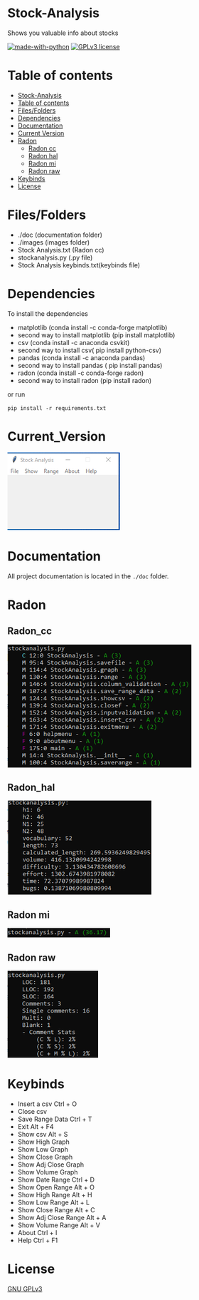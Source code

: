 # Stock-Analysis

Shows you valuable info about stocks

[![made-with-python](https://img.shields.io/badge/Made%20with-Python-1f425f.svg)](https://www.python.org/) [![GPLv3 license](https://img.shields.io/badge/License-GPLv3-blue.svg)](http://perso.crans.org/besson/LICENSE.html)

# Table of contents

<!--ts-->
  * [Stock-Analysis](#Stock-Analysis)
  * [Table of contents](#Table_of_contents)
  * [Files/Folders](#Files/Folders)
  * [Dependencies](#Dependencies)
  * [Documentation](#Documentation)
  * [Current Version](#Current_Version)
  * [Radon](#Radon)
    * [Radon cc](#Radon_cc)
    * [Radon hal](#Radon_hal)
    * [Radon mi](#Radon_mi)
    * [Radon raw](#Radon_raw)
  * [Keybinds](#Keybinds)
  * [License](#License)
<!--te-->

# Files/Folders

<ul>
  <li> ./doc (documentation folder) </li>
  <li> ./images (images folder) </li>
  <li> Stock Analysis.txt (Radon cc) </li>
  <li> stockanalysis.py (.py file) </li>
  <li> Stock Analysis keybinds.txt(keybinds file) </li>
</ul>


# Dependencies

To install the dependencies

<ul>
    <li> matplotlib (conda install -c conda-forge matplotlib) </li>
    <li> second way to install matplotlib (pip install matplotlib) </li>
    <li> csv (conda install -c anaconda csvkit) </li>
    <li> second way to install csv( pip install python-csv) </li>
    <li> pandas (conda install -c anaconda pandas) </li>
    <li> second way to install pandas ( pip install pandas) </li>
    <li> radon (conda install -c conda-forge radon) </li>
    <li> second way to install radon (pip install radon) </li>
</ul>

or run


```shell
pip install -r requirements.txt
```

# Current_Version

<p><img src ="images/Stock Analysis.png" title = "Stock Analysis Version"/> </p>

# Documentation

All project documentation is located in the `./doc`  folder.

# Radon

## Radon_cc

<p><img src="images/radon cc stockanalysis.png" title = "Stock Analysis Radon cc"/> </p>

## Radon_hal

<p><img src="images/radon hal stockanalysis.png" title = "Stock Analysis Radon hal"/> </p>

## Radon mi

<p><img src="images/radon mi stockanalysis.png" title = "Stock Analysis Radon mi"/>  </p>

## Radon raw

<p><img src="images/radon raw stockanalysis.png" title = "Stock Analysis Radon raw"/> </p>


# Keybinds

<ul>
  <li> Insert a csv Ctrl + O </li>
  <li> Close csv </li>
  <li> Save Range Data Ctrl + T </li>
  <li> Exit Alt + F4 </li>
  <li> Show csv Alt + S </li>
  <li> Show High Graph </li>
  <li> Show Low Graph </li>
  <li> Show Close Graph </li>
  <li> Show Adj Close Graph </li>
  <li> Show Volume Graph </li>
  <li> Show Date Range Ctrl + D </li>
  <li> Show Open Range Alt + O </li>
  <li> Show High Range Alt + H </li>
  <li> Show Low Range Alt + L </li>
  <li> Show Close Range Alt + C </li>
  <li> Show Adj Close Range Alt + A </li>
  <li> Show Volume Range Alt + V </li>
  <li> About Ctrl + I </li>
  <li> Help Ctrl + F1 </li>
</ul>

# License

[GNU GPLv3](https://choosealicense.com/licenses/gpl-3.0/)
